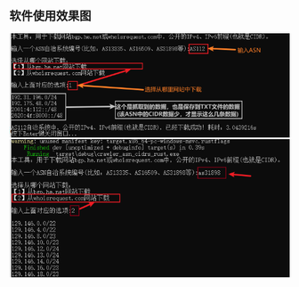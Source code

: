 ## 软件使用效果图

<img src="images\Snipaste_2023-10-20_00-02-05.png" />

<img src="images\Snipaste_2023-10-19_23-51-38.png" />

